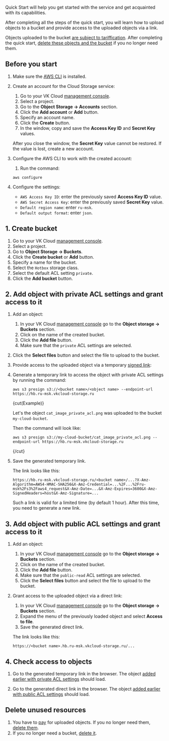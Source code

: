 Quick Start will help you get started with the service and get acquainted with its capabilities.

After completing all the steps of the quick start, you will learn how to upload objects to a bucket and provide access to the uploaded objects via a link.

<warn>

Objects uploaded to the bucket [are subject to tariffication](../tariffication). After completing the quick start, [delete these objects and the bucket](#delete_unused_resources) if you no longer need them.

</warn>

## Before you start

1. Make sure the [AWS CLI](https://aws.amazon.com/en/cli) is installed.
1. Create an account for the Cloud Storage service:

   1. Go to your VK Cloud [management console](https://msk.cloud.vk.com/app).
   1. Select a project.
   1. Go to the **Object Storage → Accounts** section.
   1. Click the **Add account** or **Add** button.
   1. Specify an account name.
   1. Click the **Create** button.
   1. In the window, copy and save the **Access Key ID** and **Secret Key** values.

   <warn>

   After you close the window, the **Secret Key** value cannot be restored. If the value is lost, create a new account.

   </warn>

1. Configure the AWS CLI to work with the created account:

   1. Run the command:

   ```console
   aws configure
   ```

1. Configure the settings:

   - `AWS Access Key ID`: enter the previously saved **Access Key ID** value.
   - `AWS Secret Access Key`: enter the previously saved **Secret Key** value.
   - `Default region name`: enter `ru-msk`.
   - `Default output format`: enter `json`.

## 1. Create bucket

1. Go to your VK Cloud [management console](https://cloud.vk.com/app).
1. Select a project.
1. Go to **Object Storage → Buckets**.
1. Click the **Create bucket** or **Add** button.
1. Specify a name for the bucket.
1. Select the `Hotbox` storage class.
1. Select the default ACL setting `private`.
1. Click the **Add bucket** button.

## 2. Add object with private ACL settings and grant access to it

1. Add an object:

   1. In your VK Cloud [management console](https://cloud.vk.com/app) go to the **Object storage → Buckets** section.
   1. Click on the name of the created bucket.
   1. Click the **Add file** button.
   1. Make sure that the `private` ACL settings are selected.
1. Click the **Select files** button and select the file to upload to the bucket.

1. Provide access to the uploaded object via a temporary [signed link](../instructions/objects/signed-url):

1. Generate a temporary link to access the object with private ACL settings by running the command:

   ```console
   aws s3 presign s3://<bucket name>/<object name> --endpoint-url https://hb.ru-msk.vkcloud-storage.ru
   ```

   {cut(Example)}

   Let's the object `cat_image_private_acl.png` was uploaded to the bucket `my-cloud-bucket`.

   Then the command will look like:

   ```console
   aws s3 presign s3://my-cloud-bucket/cat_image_private_acl.png --endpoint-url https://hb.ru-msk.vkcloud-storage.ru
   ```

   {/cut}

1. Save the generated temporary link.

   The link looks like this:

   ```http
   https://hb.ru-msk.vkcloud-storage.ru/<bucket name>/...?X-Amz-Algorithm=AWS4-HMAC-SHA256&X-Amz-Credential=...%2F...%2Fru-msk%2Fs3%2Faws4_request&X-Amz-Date=...&X-Amz-Expires=3600&X-Amz-SignedHeaders=host&X-Amz-Signature=...
   ```

   <info>

   Such a link is valid for a limited time (by default 1 hour). After this time, you need to generate a new link.

   </info>

## 3. Add object with public ACL settings and grant access to it

1. Add an object:

   1. In your VK Cloud [management console](https://cloud.vk.com/app) go to the **Object storage → Buckets** section.
   1. Click on the name of the created bucket.
   1. Click the **Add file** button.
   1. Make sure that the `public-read` ACL settings are selected.
   1. Click the **Select files** button and select the file to upload to the bucket.

1. Grant access to the uploaded object via a direct link:

   1. In your VK Cloud [management console](https://cloud.vk.com/app) go to the **Object storage → Buckets** section.
   1. Expand the menu of the previously loaded object and select **Access to file**.
   1. Save the generated direct link.

   The link looks like this:

   ```http
   https://<bucket name>.hb.ru-msk.vkcloud-storage.ru/...
   ```

## 4. Check access to objects

1. Go to the generated temporary link in the browser. The object [added earlier with private ACL settings](#2_add_object_with_private_acl_settings_and_grant_access_to_it) should load.

1. Go to the generated direct link in the browser. The object [added earlier with public ACL settings](#3_add_object_with_public_acl_settings_and_grant_access_to_it) should load.

## Delete unused resources

1. You have to [pay](../tariffication) for uploaded objects. If you no longer need them, [delete them](../instructions/objects/manage-object).
1. If you no longer need a bucket, [delete it](../instructions/buckets/bucket#removing_a_bucket).
